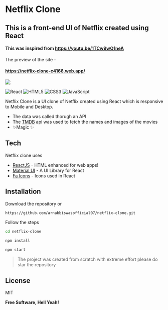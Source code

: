 # Netflix Clone
## This is a front-end UI of Netflix created using React
#### This was inspired from https://youtu.be/1TCw9wO1neA

The preview of the site -
#### https://netflix-clone-c4166.web.app/
![](https://media.giphy.com/media/9MaF8GKlMH2oD9rs2l/giphy.gif)


<img alt="React" src="https://img.shields.io/badge/react-%2320232a.svg?style=for-the-badge&logo=react&logoColor=%2361DAFB"/>
<img alt="HTML5" src="https://img.shields.io/badge/html5-%23E34F26.svg?style=for-the-badge&logo=html5&logoColor=white"/>
<img alt="CSS3" src="https://img.shields.io/badge/css3-%231572B6.svg?style=for-the-badge&logo=css3&logoColor=white"/>
<img alt="JavaScript" src="https://img.shields.io/badge/javascript-%23323330.svg?style=for-the-badge&logo=javascript&logoColor=%23F7DF1E"/>

Netflix Clone is a UI clone of Netflix created using React which is responsive to Mobile and Desktop.

- The data was called thorugh an API
- The [TMDB](https://www.themoviedb.org/) api was used to fetch the names and images of the movies
- ✨Magic ✨


## Tech

Netflix clone uses
- [ReactJS](https://reactjs.org/) - HTML enhanced for web apps!
- [Material UI](https://material-ui.com/) - A UI Library for React
- [Fa Icons](https://fontawesome.com/v5.15/icons) - Icons used in React


## Installation

Download the repository or
```sh
https://github.com/arnabbiswasofficial07/netflix-clone.git
```

Follow the steps

```sh
cd netflix-clone
```
```sh
npm install
```
```sh
npm start
```



> The project was created from scratch
> with extreme effort 
> please do star the repository



## License

MIT

**Free Software, Hell Yeah!**


